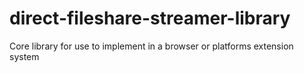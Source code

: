 direct-fileshare-streamer-library
=================================

Core library for use to implement in a browser or platforms extension system
